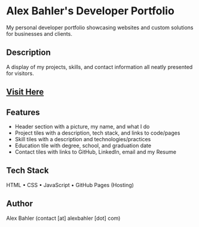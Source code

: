 # Alex Bahler's Developer Portfolio

My personal developer portfolio showcasing websites and custom solutions for businesses and clients.

## Description  

A display of my projects, skills, and contact information all neatly presented for visitors.

## [Visit Here](https://alexbahler.com)

## Features   

- Header section with a picture, my name, and what I do
- Project tiles with a description, tech stack, and links to code/pages
- Skill tiles with a description and technologies/practices
- Education tile with degree, school, and graduation date 
- Contact tiles with links to GitHub, LinkedIn, email and my Resume

## Tech Stack  
HTML • CSS • JavaScript • GitHub Pages (Hosting)  

## Author
Alex Bahler (contact [at] alexbahler [dot] com)
